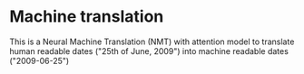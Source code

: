 # Machine translation
This is a Neural Machine Translation (NMT) with attention model to translate human readable dates ("25th of June, 2009") into machine readable dates ("2009-06-25")